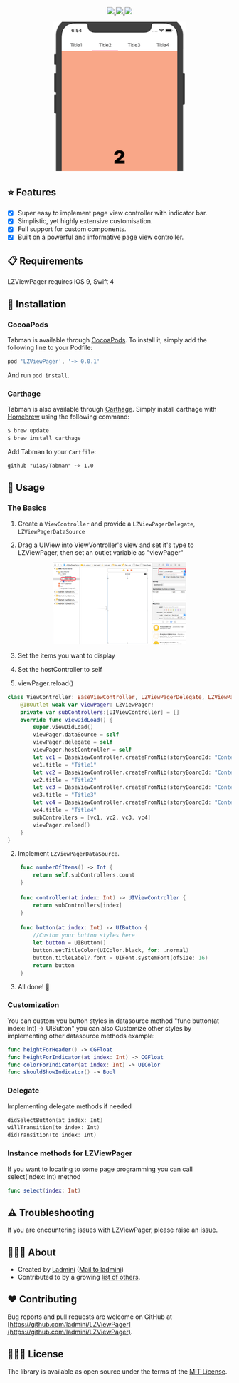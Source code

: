 
<p align="center">
    <a href="https://github.com/ladmini/LZViewPager">
        <img src="webimages/1" />
    </a>
    <a href="https://github.com/ladmini/LZViewPager">
        <img src="webimages/2" />
    </a>
	<a href="https://github.com/ladmini/LZViewPager">
        <img src="webimages/3"/>
    </a>
</p>

<p align="center">
    <img src="webimages/screenshot.png" width="300" alt=""/>
</p>
 
## ⭐️ Features
- [x] Super easy to implement page view controller with indicator bar.
- [x] Simplistic, yet highly extensive customisation.
- [x] Full support for custom components.
- [x] Built on a powerful and informative page view controller.

## 📋 Requirements
LZViewPager requires iOS 9, Swift 4


## 📲 Installation
### CocoaPods
Tabman is available through [CocoaPods](http://cocoapods.org). To install it, simply add the following line to your Podfile:

```ruby
pod 'LZViewPager', '~> 0.0.1'
```

And run `pod install`.

### Carthage
Tabman is also available through [Carthage](https://github.com/Carthage/Carthage). Simply install carthage with [Homebrew](http://brew.sh/) using the following command:

```bash
$ brew update
$ brew install carthage
```

Add Tabman to your `Cartfile`:

```ogdl
github "uias/Tabman" ~> 1.0
```

## 🚀 Usage

### The Basics

1) Create a `ViewController` and provide a `LZViewPagerDelegate`, `LZViewPagerDataSource` 

2) Drag a UIView into ViewVontroller's view and set it's type to LZViewPager, then set an outlet variable as "viewPager"

<p align="center">
    <img src="webimages/screenshot2.png" width="300" alt=""/>
</p>

3) Set the items you want to display

4) Set the hostController to self

5) viewPager.reload()

```swift
class ViewController: BaseViewController, LZViewPagerDelegate, LZViewPagerDataSource {
    @IBOutlet weak var viewPager: LZViewPager!
    private var subControllers:[UIViewController] = []
    override func viewDidLoad() {
        super.viewDidLoad()
        viewPager.dataSource = self
        viewPager.delegate = self
        viewPager.hostController = self
        let vc1 = BaseViewController.createFromNib(storyBoardId: "ContentViewController1") as! ContentViewController1
        vc1.title = "Title1"
        let vc2 = BaseViewController.createFromNib(storyBoardId: "ContentViewController2") as! ContentViewController2
        vc2.title = "Title2"
        let vc3 = BaseViewController.createFromNib(storyBoardId: "ContentViewController3") as! ContentViewController3
        vc3.title = "Title3"
        let vc4 = BaseViewController.createFromNib(storyBoardId: "ContentViewController4") as! ContentViewController4
        vc4.title = "Title4"
        subControllers = [vc1, vc2, vc3, vc4]
        viewPager.reload()
    }
}
```

2) Implement `LZViewPagerDataSource`.

```swift
    func numberOfItems() -> Int {
        return self.subControllers.count
    }
    
    func controller(at index: Int) -> UIViewController {
        return subControllers[index]
    }
    
    func button(at index: Int) -> UIButton {
        //Custom your button styles here
        let button = UIButton()
        button.setTitleColor(UIColor.black, for: .normal)
        button.titleLabel?.font = UIFont.systemFont(ofSize: 16)
        return button
    }
```

3) All done! 🎉

### Customization
You can custom you button styles in datasource method "func button(at index: Int) -> UIButton" you can also Customize other styles by implementing other datasource methods example:

```swift
func heightForHeader() -> CGFloat
func heightForIndicator(at index: Int) -> CGFloat
func colorForIndicator(at index: Int) -> UIColor
func shouldShowIndicator() -> Bool
```


### Delegate
Implementing delegate methods if needed

```swift
didSelectButton(at index: Int)
willTransition(to index: Int)
didTransition(to index: Int)
```
### Instance methods for LZViewPager
If you want to locating to some page programming you can call select(index: Int) method

```swift
func select(index: Int)
```

## ⚠️ Troubleshooting
If you are encountering issues with LZViewPager, please raise an [issue](https://github.com/ladmini/LZViewPager/issues/new).

## 👨🏻‍💻 About
- Created by [Ladmini](https://github.com/ladmini) ([Mail to ladmini](mailto:ladmini@126.com))
- Contributed to by a growing [list of others](https://github.com/ladmini/LZViewPager/graphs/contributors).


## ❤️ Contributing
Bug reports and pull requests are welcome on GitHub at [https://github.com/ladmini/LZViewPager](https://github.com/ladmini/LZViewPager).

## 👮🏻‍♂️ License
The library is available as open source under the terms of the [MIT License](http://opensource.org/licenses/MIT).
